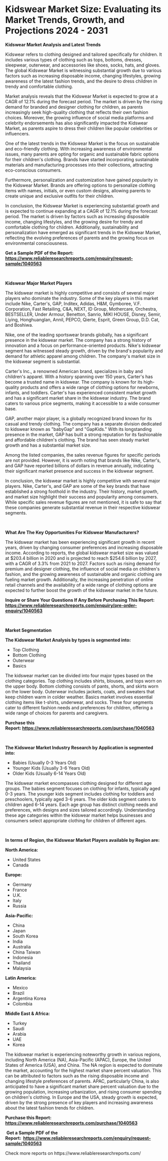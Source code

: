 <p><h1>Kidswear Market Size: Evaluating its Market Trends, Growth, and Projections 2024 - 2031</h1></p><p><strong>Kidswear Market Analysis and Latest Trends</strong></p>
<p><p>Kidswear refers to clothing designed and tailored specifically for children. It includes various types of clothing such as tops, bottoms, dresses, sleepwear, outerwear, and accessories like shoes, socks, hats, and gloves. The global Kidswear Market is witnessing substantial growth due to various factors such as increasing disposable income, changing lifestyles, growing awareness of the latest fashion trends, and the desire to dress children in trendy and comfortable clothing.</p><p>Market analysis reveals that the Kidswear Market is expected to grow at a CAGR of 12.1% during the forecast period. The market is driven by the rising demand for branded and designer clothing for children, as parents increasingly seek high-quality clothing that reflects their own fashion choices. Moreover, the growing influence of social media platforms and celebrity endorsements has also significantly impacted the Kidswear Market, as parents aspire to dress their children like popular celebrities or influencers.</p><p>One of the latest trends in the Kidswear Market is the focus on sustainable and eco-friendly clothing. With increasing awareness of environmental issues, many parents are opting for organic and sustainable fabric options for their children's clothing. Brands have started incorporating sustainable materials and manufacturing processes into their collections, attracting eco-conscious consumers.</p><p>Furthermore, personalization and customization have gained popularity in the Kidswear Market. Brands are offering options to personalize clothing items with names, initials, or even custom designs, allowing parents to create unique and exclusive outfits for their children.</p><p>In conclusion, the Kidswear Market is experiencing substantial growth and is expected to continue expanding at a CAGR of 12.1% during the forecast period. The market is driven by factors such as increasing disposable income, changing lifestyles, and the growing desire for trendy and comfortable clothing for children. Additionally, sustainability and personalization have emerged as significant trends in the Kidswear Market, reflecting the evolving preferences of parents and the growing focus on environmental consciousness.</p></p>
<p><strong>Get a Sample PDF of the Report:&nbsp; <a href="https://www.reliableresearchreports.com/enquiry/request-sample/1040563">https://www.reliableresearchreports.com/enquiry/request-sample/1040563</a></strong></p>
<p>&nbsp;</p>
<p><strong>Kidswear Major Market Players</strong></p>
<p><p>The kidswear market is highly competitive and consists of several major players who dominate the industry. Some of the key players in this market include Nike, Carter's, GAP, Inditex, Adidas, H&M, Gymboree, V.F. Corporation, Fast Retailing, C&A, NEXT, ID Group, Mothercare, Orchestra, BESTSELLER, Under Armour, Benetton, Sanrio, MIKI HOUSE, Disney, Semir, Liying, Honghuanglan, Annil, PEPCO, Qierte, Esprit, Green Group, D.D. Cat, and Boshiwa.</p><p>Nike, one of the leading sportswear brands globally, has a significant presence in the kidswear market. The company has a strong history of innovation and a focus on performance-oriented products. Nike's kidswear segment has witnessed steady growth, driven by the brand's popularity and demand for athletic apparel among children. The company's market size in the kidswear segment is substantial.</p><p>Carter's Inc., a renowned American brand, specializes in baby and children's apparel. With a history spanning over 150 years, Carter's has become a trusted name in kidswear. The company is known for its high-quality products and offers a wide range of clothing options for newborns, infants, and toddlers. Carter's has experienced consistent market growth and has a significant market share in the kidswear industry. The brand caters to various price segments, making it accessible to a wide consumer base.</p><p>GAP, another major player, is a globally recognized brand known for its casual and trendy clothing. The company has a separate division dedicated to kidswear known as "babyGap" and "GapKids." With its longstanding presence in the market, GAP has built a strong reputation for its fashionable and affordable children's clothing. The brand has seen steady market growth and has a substantial market size.</p><p>Among the listed companies, the sales revenue figures for specific periods are not provided. However, it is worth noting that brands like Nike, Carter's, and GAP have reported billions of dollars in revenue annually, indicating their significant market presence and success in the kidswear segment.</p><p>In conclusion, the kidswear market is highly competitive with several major players. Nike, Carter's, and GAP are some of the key brands that have established a strong foothold in the industry. Their history, market growth, and market size highlight their success and popularity among consumers. While specific sales revenue figures are not mentioned, it is safe to say that these companies generate substantial revenue in their respective kidswear segments.</p></p>
<p>&nbsp;</p>
<p><strong>What Are The Key Opportunities For Kidswear Manufacturers?</strong></p>
<p><p>The kidswear market has been experiencing significant growth in recent years, driven by changing consumer preferences and increasing disposable income. According to reports, the global kidswear market size was valued at $203.4 billion in 2020 and is projected to reach $254.6 billion by 2027, with a CAGR of 3.3% from 2021 to 2027. Factors such as rising demand for premium and designer clothing, the influence of social media on children's fashion, and the growing awareness of sustainable and organic clothing are fueling market growth. Additionally, the increasing penetration of online retail channels and the availability of a wide range of clothing options are expected to further boost the growth of the kidswear market in the future.</p></p>
<p><strong>Inquire or Share Your Questions If Any Before Purchasing This Report: <a href="https://www.reliableresearchreports.com/enquiry/pre-order-enquiry/1040563">https://www.reliableresearchreports.com/enquiry/pre-order-enquiry/1040563</a></strong></p>
<p>&nbsp;</p>
<p><strong>Market Segmentation</strong></p>
<p><strong>The Kidswear Market Analysis by types is segmented into:</strong></p>
<p><ul><li>Top Clothing</li><li>Bottom Clothing</li><li>Outerwear</li><li>Basics</li></ul></p>
<p><p>The kidswear market can be divided into four major types based on the clothing categories. Top clothing includes shirts, blouses, and tops worn on the upper body. Bottom clothing consists of pants, shorts, and skirts worn on the lower body. Outerwear includes jackets, coats, and sweaters that keep children warm in colder weather. Basics market involves essential clothing items like t-shirts, underwear, and socks. These four segments cater to different fashion needs and preferences for children, offering a wide range of choices for parents and caregivers.</p></p>
<p><strong>Purchase this Report:&nbsp;<a href="https://www.reliableresearchreports.com/purchase/1040563">https://www.reliableresearchreports.com/purchase/1040563</a></strong></p>
<p>&nbsp;</p>
<p><strong>The Kidswear Market Industry Research by Application is segmented into:</strong></p>
<p><ul><li>Babies (Usually 0-3 Years Old)</li><li>Younger Kids (Usually 3-6 Years Old)</li><li>Older Kids (Usually 6-14 Years Old)</li></ul></p>
<p><p>The kidswear market encompasses clothing designed for different age groups. The babies segment focuses on clothing for infants, typically aged 0-3 years. The younger kids segment includes clothing for toddlers and preschoolers, typically aged 3-6 years. The older kids segment caters to children aged 6-14 years. Each age group has distinct clothing needs and preferences, with designs and sizes tailored accordingly. Understanding these age categories within the kidswear market helps businesses and consumers select appropriate clothing for children of different ages.</p></p>
<p>&nbsp;</p>
<p><strong>In terms of Region, the Kidswear Market Players available by Region are:</strong></p>
<p>
    <p> <strong> North America: </strong>
        <ul>
            <li>United States</li>
            <li>Canada</li>
        </ul>
        </p> 
    <p> <strong> Europe: </strong>
        <ul>
            <li>Germany</li>
            <li>France</li>
            <li>U.K.</li>
            <li>Italy</li>
            <li>Russia</li>
        </ul>
        </p> 
    <p> <strong> Asia-Pacific: </strong>
        <ul>
            <li>China</li>
            <li>Japan</li>
            <li>South Korea</li>
            <li>India</li>
            <li>Australia</li>
            <li>China Taiwan</li>
            <li>Indonesia</li>
            <li>Thailand</li>
            <li>Malaysia</li>
        </ul>
        </p> 
    <p> <strong> Latin America: </strong>
        <ul>
            <li>Mexico</li>
            <li>Brazil</li>
            <li>Argentina Korea</li>
            <li>Colombia</li>
        </ul>
        </p> 
    <p> <strong> Middle East & Africa: </strong>
        <ul>
            <li>Turkey</li>
            <li>Saudi</li>
            <li>Arabia</li>
            <li>UAE</li>
            <li>Korea</li>
        </ul>
    </p>
    </p>
<p><p>The kidswear market is experiencing noteworthy growth in various regions, including North America (NA), Asia-Pacific (APAC), Europe, the United States of America (USA), and China. The NA region is expected to dominate the market, accounting for the highest market share percent valuation. This can be attributed to factors such as the rising disposable income and changing lifestyle preferences of parents. APAC, particularly China, is also anticipated to have a significant market share percent valuation due to the growing population, increasing urbanization, and rising consumer spending on children's clothing. In Europe and the USA, steady growth is expected, driven by the strong presence of key players and increasing awareness about the latest fashion trends for children.</p></p>
<p><strong>Purchase this Report: <a href="https://www.reliableresearchreports.com/purchase/1040563">https://www.reliableresearchreports.com/purchase/1040563</a></strong></p>
<p>&nbsp;<strong>Get a Sample PDF of the Report:&nbsp;&nbsp;<a href="https://www.reliableresearchreports.com/enquiry/request-sample/1040563">https://www.reliableresearchreports.com/enquiry/request-sample/1040563</a></strong></p>
<p><strong></strong></p>
<p>Check more reports on https://www.reliableresearchreports.com/</p>